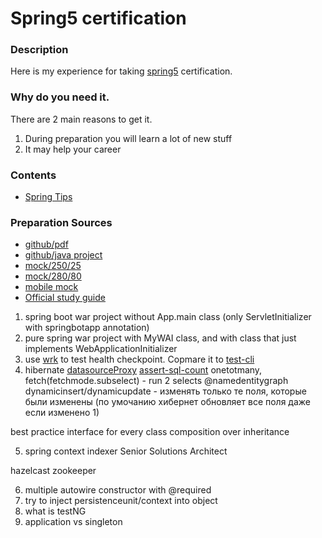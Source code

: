 # Spring5 certification

### Description
Here is my experience for taking [spring5](https://store.education.pivotal.io/confirm-course?courseid=EDU-1202) certification.

### Why do you need it.
There are 2 main reasons to get it.
1. During preparation you will learn a lot of new stuff
2. It may help your career

### Contents
* [Spring Tips](https://github.com/dgaydukov/cert-spring5/blob/master/files/spring5.md)


### Preparation Sources
* [github/pdf](https://github.com/MrR0807/SpringCertification5.0)
* [github/java project](https://github.com/vshemyako/spring-certification-5.0)
* [mock/250/25](http://itestjava.com/java-certification-practice-tests/product/enter.do?product=SPRING-CORE50)
* [mock/280/80](https://www.certification-questions.com/spring-exam/professional-dumps.html)
* [mobile mock](https://play.google.com/store/apps/details?id=com.springqcm)
* [Official study guide](https://www.amazon.com/Pivotal-Certified-Professional-Spring-Developer/dp/1484251350)


1. spring boot war project without App.main class (only ServletInitializer with springbotapp annotation)
2. pure spring war project with MyWAI class, and with class that just implements WebApplicationInitializer
3. use [wrk](https://github.com/wg/wrk) to test health checkpoint. Copmare it to [test-cli](https://github.com/gorelikov/cards-hub-evolution)
4. hibernate [datasourceProxy](https://github.com/p6spy/p6spy) [assert-sql-count](https://github.com/vladmihalcea/db-util)
onetotmany, fetch(fetchmode.subselect) - run 2 selects
@namedentitygraph
dynamicinsert/dynamicupdate - изменять только те поля, которые были изменены (по умочанию хибернет обновляет все поля даже если изменено 1)

best practice
interface for every class
composition over inheritance

5. spring context indexer
Senior Solutions Architect

hazelcast
zookeeper

6. multiple autowire constructor with @required
7. try to inject persistenceunit/context into object
8. what is testNG
9. application vs singleton

